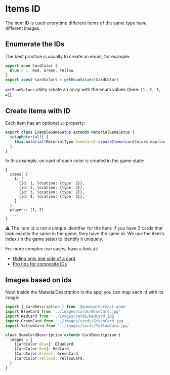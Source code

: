 # Items ID

The item ID is used everytime different items of the same type have different images.

## Enumerate the IDs

The best practice is usually to create an enum, for example:

```typescript
export enum CardColor {
  Blue = 1, Red, Green, Yellow
}
export const cardColors = getEnumValues(CardColor)
```
`getEnumValues` utility create an array with the enum values (here: `[1, 2, 3, 4]`).

## Create items with ID

Each item has an optional `id` property:

```typescript
export class ExampleGameSetup extends MaterialGameSetup {
  setupMaterial() {
    this.material(MaterialType.SomeCard).createItems(cardColors.map(cardColor => ({ id: cardColor, location: { type: LocationType.SomeSpace } })))
  }
}
```
In this example, on card of each color is created in the game state:
```
{
  items: {
    1: [
      {id: 1, location: {type: 2}},
      {id: 2, location: {type: 2}},
      {id: 3, location: {type: 2}},
      {id: 4, location: {type: 2}},
    ]
  }
  players: [1, 2]
  ...
}
```

:warning: The item id is not a unique identifier for the item: if you have 2 cards that look exactly the same in the game, they have the same id. We use the item's index (in the game state) to identify it uniquely.

For more complex use cases, have a look at:
- [Hiding only one side of a card](features/cards-with-different-backs.md)
- [Pro tips for composite IDs](/tips/design-item-ids)

## Images based on ids

Now, inside the MaterialDescription in the app, you can map each id with its image:

```typescript
import { CardDescription } from '@gamepark/react-game'
import BlueCard from '../images/cards/BlueCard.jpg'
import RedCard from '../images/cards/RedCard.jpg'
import GreenCard from '../images/cards/GreenCard.jpg'
import YellowCard from '../images/cards/YellowCard.jpg'

class SomeCardDescription extends CardDescription {
  images = {
    [CardColor.Blue]: BlueCard,
    [CardColor.Red]: RedCard,
    [CardColor.Green]: GreenCard,
    [CardColor.Yellow]: YellowCard,
  }
}
```